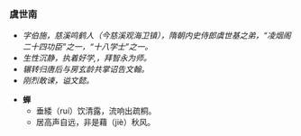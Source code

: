 ### 虞世南
- _字伯施，慈溪鸣鹤人（今慈溪观海卫镇），隋朝内史侍郎虞世基之弟，“凌烟阁二十四功臣”之一，“十八学士”之一。_
- _生性沉静，执着好学,，拜智永为师。_
- _辗转归唐后与房玄龄共掌诏告文翰。_
- _刚烈敢谏，谥文懿。_

* **蝉**
  * 垂緌（ruí）饮清露，流响出疏桐。
  * 居高声自远，非是藉（jiè）秋风。
